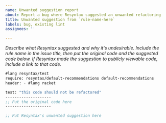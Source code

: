 ```yaml
---
name: Unwanted suggestion report
about: Report a bug where Resyntax suggested an unwanted refactoring
title: Unwanted suggestion from `rule-name-here`
labels: bug, existing lint
assignees: ''

---
```


_Describe what Resyntax suggested and why it's undesirable. Include the rule name in the issue title, then put the original code and the suggested code below. If Resyntax made the suggestion to publicly viewable code, include a link to that code._

```scheme
#lang resyntax/test
require: resyntax/default-recommendations default-recommendations
header: - #lang racket

test: "this code should not be refactored"
--------------------
;; Put the original code here
--------------------
```

```scheme
;; Put Resyntax's unwanted suggestion here
```
